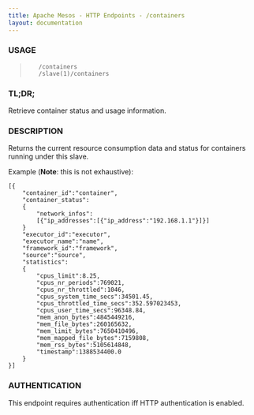 ```yaml
---
title: Apache Mesos - HTTP Endpoints - /containers
layout: documentation
---
```

<!--- This is an automatically generated file. DO NOT EDIT! --->

### USAGE ###
>        /containers
>        /slave(1)/containers

### TL;DR; ###
Retrieve container status and usage information.

### DESCRIPTION ###
Returns the current resource consumption data and status for
containers running under this slave.

Example (**Note**: this is not exhaustive):

```
[{
    "container_id":"container",
    "container_status":
    {
        "network_infos":
        [{"ip_addresses":[{"ip_address":"192.168.1.1"}]}]
    }
    "executor_id":"executor",
    "executor_name":"name",
    "framework_id":"framework",
    "source":"source",
    "statistics":
    {
        "cpus_limit":8.25,
        "cpus_nr_periods":769021,
        "cpus_nr_throttled":1046,
        "cpus_system_time_secs":34501.45,
        "cpus_throttled_time_secs":352.597023453,
        "cpus_user_time_secs":96348.84,
        "mem_anon_bytes":4845449216,
        "mem_file_bytes":260165632,
        "mem_limit_bytes":7650410496,
        "mem_mapped_file_bytes":7159808,
        "mem_rss_bytes":5105614848,
        "timestamp":1388534400.0
    }
}]
```


### AUTHENTICATION ###
This endpoint requires authentication iff HTTP authentication is
enabled.